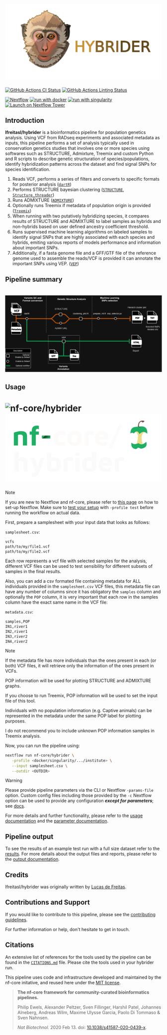 # ![lfreitasl/hybrider](docs/images/hybrider_logo.png)

[![GitHub Actions CI Status](https://github.com/nf-core/hybrider/workflows/nf-core%20CI/badge.svg)](https://github.com/nf-core/hybrider/actions?query=workflow%3A%22nf-core+CI%22)
[![GitHub Actions Linting Status](https://github.com/nf-core/hybrider/workflows/nf-core%20linting/badge.svg)](https://github.com/nf-core/hybrider/actions?query=workflow%3A%22nf-core+linting%22)<!--[![AWS CI](https://img.shields.io/badge/CI%20tests-full%20size-FF9900?labelColor=000000&logo=Amazon%20AWS)](https://nf-co.re/hybrider/results)[![Cite with Zenodo](http://img.shields.io/badge/DOI-10.5281/zenodo.XXXXXXX-1073c8?labelColor=000000)](https://doi.org/10.5281/zenodo.XXXXXXX)-->

[![Nextflow](https://img.shields.io/badge/nextflow%20DSL2-%E2%89%A523.04.0-23aa62.svg)](https://www.nextflow.io/)
[![run with docker](https://img.shields.io/badge/run%20with-docker-0db7ed?labelColor=000000&logo=docker)](https://www.docker.com/)
[![run with singularity](https://img.shields.io/badge/run%20with-singularity-1d355c.svg?labelColor=000000)](https://sylabs.io/docs/)
[![Launch on Nextflow Tower](https://img.shields.io/badge/Launch%20%F0%9F%9A%80-Nextflow%20Tower-%234256e7)](https://tower.nf/launch?pipeline=https://github.com/lfreitasl/hybrider)

<!--[![Get help on Slack](http://img.shields.io/badge/slack-nf--core%20%23hybrider-4A154B?labelColor=000000&logo=slack)](https://nfcore.slack.com/channels/hybrider)[![Follow on Twitter](http://img.shields.io/badge/twitter-%40nf__core-1DA1F2?labelColor=000000&logo=twitter)](https://twitter.com/nf_core)[![Follow on Mastodon](https://img.shields.io/badge/mastodon-nf__core-6364ff?labelColor=FFFFFF&logo=mastodon)](https://mstdn.science/@nf_core)[![Watch on YouTube](http://img.shields.io/badge/youtube-nf--core-FF0000?labelColor=000000&logo=youtube)](https://www.youtube.com/c/nf-core) -->

## Introduction

**lfreitasl/hybrider** is a bioinformatics pipeline for population genetics analysis. Using VCF from RADseq experiments and associated metadata as inputs, this pipeline performs a set of analysis typically used in conservation genetics studies that involves one or more species using softwares such as STRUCTURE, Admixture, Treemix and custom Python and R scripts to describe genetic structuration of species/populations, identify hybridization patterns across the dataset and find signal SNPs for species identification.

<!-- TODO nf-core:
   Complete this sentence with a 2-3 sentence summary of what types of data the pipeline ingests, a brief overview of the
   major pipeline sections and the types of output it produces. You're giving an overview to someone new
   to nf-core here, in 15-20 seconds. For an example, see https://github.com/nf-core/rnaseq/blob/master/README.md#introduction
-->

<!-- TODO nf-core: Include a figure that guides the user through the major workflow steps. Many nf-core
     workflows use the "tube map" design for that. See https://nf-co.re/docs/contributing/design_guidelines#examples for examples.   -->
<!-- TODO nf-core: Fill in short bullet-pointed list of the default steps in the pipeline -->

1. Reads VCF, performs a series of filters and converts to specific formats for posterior analysis ([`dartR`](https://onlinelibrary.wiley.com/doi/10.1111/1755-0998.12745))
2. Performs STRUCTURE bayesian clustering ([`STRUCTURE`](https://web.stanford.edu/group/pritchardlab/structure.html), [`Structure_threader`](https://structure-threader.readthedocs.io/en/latest/))
3. Runs ADMIXTURE ([`ADMIXTURE`](https://dalexander.github.io/admixture/))
4. Optionally runs Treemix if metadata of population origin is provided ([`Treemix`](https://bitbucket.org/nygcresearch/treemix/wiki/Home))
5. When running with two putatively hybridizing species, it compares results of STRUCTURE and ADMIXTURE to label samples as hybrids and non-hybrids based on user defined ancestry coefficient threshold.
6. Runs supervised machine learning algorithms on labeled samples to identify signal SNPs that are highly associated with each species and hybrids, emiting various reports of models performance and information about important SNPs.
7. Additionally, if a fasta genome file and a GFF/GTF file of the reference genome used to assemble the reads/VCF is provided it can annotate the important SNPs using VEP. ([`VEP`](https://www.ensembl.org/info/docs/tools/vep/index.html))

## Pipeline summary
# ![lfreitasl/hybrider](docs/images/hybrider_metro.png)

## Usage

# ![nf-core/hybrider](docs/images/hybrider_logo#gh-light-mode-only) ![nf-core/hybrider](docs/images/nf-core-hybrider_logo_dark.png#gh-dark-mode-only)

> [!NOTE]
> If you are new to Nextflow and nf-core, please refer to [this page](https://nf-co.re/docs/usage/installation) on how to set-up Nextflow. Make sure to [test your setup](https://nf-co.re/docs/usage/introduction#how-to-run-a-pipeline) with `-profile test` before running the workflow on actual data.

<!-- TODO nf-core: Describe the minimum required steps to execute the pipeline, e.g. how to prepare samplesheets.
     Explain what rows and columns represent. For instance (please edit as appropriate):
-->
First, prepare a samplesheet with your input data that looks as follows:

`samplesheet.csv`:

```csv
vcfs
path/to/my/file1.vcf
path/to/my/file2.vcf
```

Each row represents a vcf file with selected samples for the analysis, different VCF files can be used to test sensibility for different subsets of samples in the final results.

Also, you can add a csv formated file containing metadata for ALL individuals provided in the `samplesheet.csv` VCF files, this metadata file can have any number of columns since it has obligatory the `samples` column and optionally the `POP` column, it is very important that each row in the samples column have the exact same name in the VCF file:

`metadata.csv`:

```csv
samples,POP
IN1,river1
IN2,river1
IN3,river2
IN4,river2
```

> [!NOTE]
> If the metadata file has more individuals than the ones present in each (or both) VCF files, it will retrieve only the information of the ones present in VCFs.
>
> POP information will be used for plotting STRUCTURE and ADMIXTURE graphs.
>
> If you choose to run Treemix, POP information will be used to set the input file of this tool.
>
> Individuals with no population information (e.g. Captive animals) can be represented in the metadata under the same POP label for plotting purposes.
>
> I do not recommend you to include unknown POP information samples in Treemix analysis.


Now, you can run the pipeline using:

<!-- TODO nf-core: update the following command to include all required parameters for a minimal example -->

```bash
nextflow run nf-core/hybrider \
   -profile <docker/singularity/.../institute> \
   --input samplesheet.csv \
   --outdir <OUTDIR>
```

> [!WARNING]
> Please provide pipeline parameters via the CLI or Nextflow `-params-file` option. Custom config files including those provided by the `-c` Nextflow option can be used to provide any configuration _**except for parameters**_;
> see [docs](https://nf-co.re/usage/configuration#custom-configuration-files).

For more details and further functionality, please refer to the [usage documentation](https://github.com/lfreitasl/hybrider/blob/main/docs/usage.md) and the [parameter documentation](https://github.com/lfreitasl/hybrider/blob/main/docs/parameters.md).

## Pipeline output

To see the results of an example test run with a full size dataset refer to the [results](https://github.com/lfreitasl/hybrider/blob/main/results).
For more details about the output files and reports, please refer to the
[output documentation](https://github.com/lfreitasl/hybrider/blob/main/docs/output.md).

## Credits

lfreitasl/hybrider was originally written by [Lucas de Freitas](https://github.com/lfreitasl).


## Contributions and Support

If you would like to contribute to this pipeline, please see the [contributing guidelines](.github/CONTRIBUTING.md).

For further information or help, don't hesitate to get in touch.

## Citations

<!-- TODO nf-core: Add citation for pipeline after first release. Uncomment lines below and update Zenodo doi and badge at the top of this file. -->
<!-- If you use nf-core/hybrider for your analysis, please cite it using the following doi: [10.5281/zenodo.XXXXXX](https://doi.org/10.5281/zenodo.XXXXXX) -->

<!-- TODO nf-core: Add bibliography of tools and data used in your pipeline -->

An extensive list of references for the tools used by the pipeline can be found in the [`CITATIONS.md`](CITATIONS.md) file. Please cite the tools used in your hybrider run.

This pipeline uses code and infrastructure developed and maintained by the nf-core initative, and reused here under the [MIT license](https://github.com/nf-core/tools/blob/master/LICENSE).

> **The nf-core framework for community-curated bioinformatics pipelines.**
>
> Philip Ewels, Alexander Peltzer, Sven Fillinger, Harshil Patel, Johannes Alneberg, Andreas Wilm, Maxime Ulysse Garcia, Paolo Di Tommaso & Sven Nahnsen.
>
> _Nat Biotechnol._ 2020 Feb 13. doi: [10.1038/s41587-020-0439-x](https://dx.doi.org/10.1038/s41587-020-0439-x).
